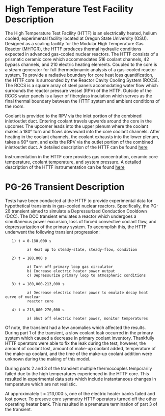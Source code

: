 # High Temperature Test Facility Description

The High Temperature Test Facility (HTTF) is an electrically heated, helium cooled, 
experimental facility located at Oregon State University (OSU). Designed as a scaling 
facility for the Modular High Temperature Gas Reactor (MHTGR), the HTTF produces thermal 
hydraulic conditions expected in advanced gas-cooled nuclear reactors. The HTTF consists of 
a prismatic ceramic core which accommodates 516 coolant channels, 42 bypass channels, and 210 
electric heating elements. Coupled to the core is a steam generator for full thermodynamic 
analysis of a gas-cooled reactor system. To provide a radiative boundary for core heat loss 
quantification, the HTTF core is surrounded by the Reactor Cavity Cooling System (RCCS). 
The RCCS is a square array of steel panels accomodating water flow which surrounds the 
reactor pressure vessel (RPV) of the HTTF. Outside of the RCCS water panels is a layer of 
fiberglass insulation which serves as the final thermal boundary between the HTTF system 
and ambient conditions of the room.

Coolant is provided to the RPV via the inlet portion of the combined inlet/outlet duct. 
Entering coolant travels upwards around the core in the upcomer. The upcomer leads into 
the upper plenum where the coolant makes a 180° turn and flows downward into the 
core coolant channels. After heating in the coolant channels, the coolant exhausts into the 
lower plenum, takes a 90° turn, and exits the RPV via the outlet portion of the 
combined inlet/outlet duct. A detailed description of the HTTF can be found [here](https://www.osti.gov/biblio/1599410-osu-high-temperature-test-facility-design-technical-report-revision)

Instrumentation in the HTTF core provides gas concentration, ceramic core temperature,
coolant temperature, and system pressure. A detailed description of the HTTF instrumentation can be found [here](https://www.osti.gov/biblio/1599628-instrumentation-plan-osu-high-temperature-test-facility-revision)

# PG-26 Transient Description

Tests have been conducted at the HTTF to provide experimental data for hypothetical
transients in gas-cooled nuclear reactors. Specifically, the PG-26 transient aimed to 
simulate a Depressurized Conduction Cooldown (DCC). The DCC transient emulates a
reactor which undergoes a simultaneous power excursion, loss of forced convective coolant 
flow, and depressurization of the primary system. To accomplish this, the HTTF underwent 
the following transient progression:

       1) t = 0-180,000 s

              a) Heat up to steady-state, steady-flow, condition

       2) t = 180,000 s

              a) Turn off primary loop gas circulator
              b) Increase electric heater power output
              c) Depressurize primary loop to atmospheric conditions

       3) t = 180,000-213,000 s

              a) Decrease electric heater power to emulate decay heat curve of nuclear 
              reactor core

       4) t = 213,000-270,000 s

              a) Shut off electric heater power, monitor temperatures

Of note, the transient had a few anomalies which affected the results. During part 1 of the 
transient, a slow coolant leak occurred in the primary system which caused a decrease in 
primary coolant inventory. Thankfully HTTF operators were able to fix the leak during the 
test, however, the amount of coolant lost, amount of make-up coolant added, temperature of 
the make-up coolant, and the time of the make-up coolant addition were unknown during the 
making of this model.

During parts 2 and 3 of the transient multiple thermocouples temporarily failed due to the 
high temperatures experienced in the HTTF core. This resulted in experimental data sets 
which include instantaneous changes in temperature which are not realistic.

At approximately t = 213,000 s, one of the electric heater banks failed and lost power. To 
preseve core symmetry HTTF operators turned off the other operating heater bank. This 
resulted in a premature termination of part 3 of the transient. 

